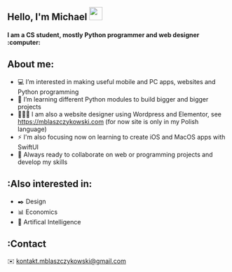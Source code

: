 <h2 align="left">
<abc>
  <br>Hello, I'm Michael <img src="https://user-images.githubusercontent.com/42378118/110234147-e3259600-7f4e-11eb-95be-0c4047144dea.gif" width="30"><br>
</h2> 
<h4 align="left">
  I am a CS student, mostly Python programmer and web designer :computer:<br>
</h4>
</abc>

<h2 align="left">About me:</h2>

- :computer: I’m interested in making useful mobile and PC apps, websites and Python programming
- :dart: I’m learning different Python modules to build bigger and bigger projects
- 👨🏻‍💻 I am also a website designer using Wordpress and Elementor, see https://mblaszczykowski.com (for now site is only in my Polish language)
- :zap: I'm also focusing now on learning to create iOS and MacOS apps with SwiftUI
- :rocket: Always ready to collaborate on web or programming projects and develop my skills

<h2 align="left">:Also interested in:</h2>

- :black_nib: Design
- :bar_chart: Economics
- :robot: Artifical Intelligence

<h2 align="left">:Contact</h2>

:envelope: kontakt.mblaszczykowski@gmail.com

<!---
mblaszczykowski/mblaszczykowski is a ✨ special ✨ repository because its `README.md` (this file) appears on your GitHub profile.
You can click the Preview link to take a look at your changes.
--->
